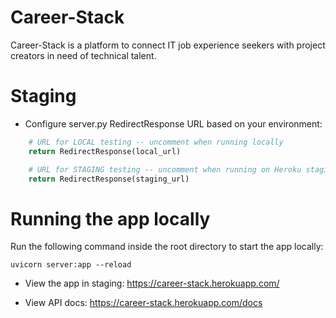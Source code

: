 # Career-Stack

Career-Stack is a platform to connect IT job experience seekers with project creators in need of technical talent.
# Staging
- Configure server.py RedirectResponse URL based on your environment:
```python
    # URL for LOCAL testing -- uncomment when running locally
    return RedirectResponse(local_url)

    # URL for STAGING testing -- uncomment when running on Heroku staging
    return RedirectResponse(staging_url)
```
# Running the app locally

Run the following command inside the root directory to start the app locally:
```
uvicorn server:app --reload
```
- View the app in staging:
https://career-stack.herokuapp.com/

- View API docs:
https://career-stack.herokuapp.com/docs